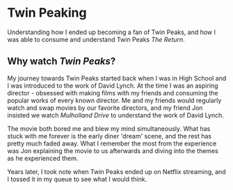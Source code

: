 # Twin Peaking

Understanding how I ended up becoming a fan of Twin Peaks, and how I was able to consume and understand Twin Peaks *The Return*.

## Why watch *Twin Peaks*?

My journey towards Twin Peaks started back when I was in High School and I was introduced to the work of David Lynch.  At the time I was an aspiring director - obsessed with making films with my friends and consuming the popular works of every known director.  Me and my friends would regularly watch and swap movies by our favorite directors, and my friend Jon insisted we watch *Mulholland Drive* to understand the work of David Lynch.

The movie both bored me and blew my mind simultaneously.  What has stuck with me forever is the early diner 'dream' scene, and the rest has pretty much faded away.  What I remember the most from the experience was Jon explaining the movie to us afterwards and diving into the themes as he experienced them.

Years later, I took note when Twin Peaks ended up on Netflix streaming, and I tossed it in my queue to see what I would think.
